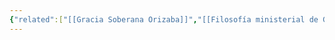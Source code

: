 ```yaml
---
{"related":["[[Gracia Soberana Orizaba]]","[[Filosofía ministerial de Gracia Soberana Orizaba]]"],"tags":["Ministerial/Principios"],"dg-publish":true,"permalink":"/convicciones-centrales/ministerial/urgencia-del-evangelismo/","dgPassFrontmatter":true}
---
```


